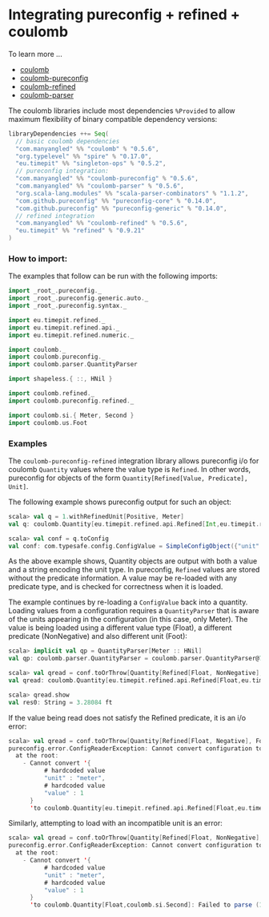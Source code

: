 # Integrating pureconfig + refined + coulomb

To learn more ...

* [coulomb](../README.md#tutorial)
* [coulomb-pureconfig](../coulomb-pureconfig/README.md)
* [coulomb-refined](../coulomb-refined/README.md)
* [coulomb-parser](../coulomb-parser/README.md)

The coulomb libraries include most dependencies `%Provided` to allow maximum flexibility
of binary compatible dependency versions:

```scala
libraryDependencies ++= Seq(
  // basic coulomb dependencies
  "com.manyangled" %% "coulomb" % "0.5.6",
  "org.typelevel" %% "spire" % "0.17.0",
  "eu.timepit" %% "singleton-ops" % "0.5.2",
  // pureconfig integration:
  "com.manyangled" %% "coulomb-pureconfig" % "0.5.6",
  "com.manyangled" %% "coulomb-parser" % "0.5.6",
  "org.scala-lang.modules" %% "scala-parser-combinators" % "1.1.2",
  "com.github.pureconfig" %% "pureconfig-core" % "0.14.0",
  "com.github.pureconfig" %% "pureconfig-generic" % "0.14.0",
  // refined integration
  "com.manyangled" %% "coulomb-refined" % "0.5.6",  
  "eu.timepit" %% "refined" % "0.9.21"
)
```

### How to import:

The examples that follow can be run with the following imports:

```scala
import _root_.pureconfig._
import _root_.pureconfig.generic.auto._
import _root_.pureconfig.syntax._

import eu.timepit.refined._
import eu.timepit.refined.api._
import eu.timepit.refined.numeric._

import coulomb._
import coulomb.pureconfig._
import coulomb.parser.QuantityParser

import shapeless.{ ::, HNil }

import coulomb.refined._
import coulomb.pureconfig.refined._

import coulomb.si.{ Meter, Second }
import coulomb.us.Foot
```

### Examples

The `coulomb-pureconfig-refined` integration library allows pureconfig i/o for coulomb `Quantity` values
where the value type is `Refined`.
In other words, pureconfig for objects of the form `Quantity[Refined[Value, Predicate], Unit]`.

The following example shows pureconfig output for such an object:

```scala
scala> val q = 1.withRefinedUnit[Positive, Meter]
val q: coulomb.Quantity[eu.timepit.refined.api.Refined[Int,eu.timepit.refined.numeric.Positive],coulomb.si.Meter] = Quantity(1)

scala> val conf = q.toConfig
val conf: com.typesafe.config.ConfigValue = SimpleConfigObject({"unit":"meter","value":1})
```

As the above example shows, Quantity objects are output with both a value and a string encoding the unit type.
In pureconfig, `Refined` values are stored without the predicate information.
A value may be re-loaded with any predicate type, and is checked for correctness when it is loaded.

The example continues by re-loading a `ConfigValue` back into a quantity.
Loading values from a configuration requires a `QuantityParser` that is aware of the units
appearing in the configuration (in this case, only Meter).
The value is being loaded using a different value type (Float),
a different predicate (NonNegative) and also different unit (Foot):

```scala
scala> implicit val qp = QuantityParser[Meter :: HNil]
val qp: coulomb.parser.QuantityParser = coulomb.parser.QuantityParser@7177604e

scala> val qread = conf.toOrThrow[Quantity[Refined[Float, NonNegative], Foot]]
val qread: coulomb.Quantity[eu.timepit.refined.api.Refined[Float,eu.timepit.refined.numeric.NonNegative],coulomb.us.Foot] = Quantity(3.28084)

scala> qread.show
val res0: String = 3.28084 ft
```

If the value being read does not satisfy the Refined predicate, it is an i/o error:

```scala
scala> val qread = conf.toOrThrow[Quantity[Refined[Float, Negative], Foot]]
pureconfig.error.ConfigReaderException: Cannot convert configuration to a coulomb.Quantity. Failures are:
  at the root:
    - Cannot convert '{
          # hardcoded value
          "unit" : "meter",
          # hardcoded value
          "value" : 1
      }
      'to coulomb.Quantity[eu.timepit.refined.api.Refined[Float,eu.timepit.refined.numeric.Negative],coulomb.us.Foot]: Predicate failed: (3.28084 < 0.0)..
```

Similarly, attempting to load with an incompatible unit is an error:

```scala
scala> val qread = conf.toOrThrow[Quantity[Refined[Float, NonNegative], Second]]
pureconfig.error.ConfigReaderException: Cannot convert configuration to a coulomb.Quantity. Failures are:
  at the root:
    - Cannot convert '{
          # hardcoded value
          "unit" : "meter",
          # hardcoded value
          "value" : 1
      }
      'to coulomb.Quantity[Float,coulomb.si.Second]: Failed to parse (1.0, meter) ==> coulomb.si.Second.
```
